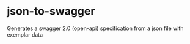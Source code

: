 # json-to-swagger
Generates a swagger 2.0 (open-api) specification from a json file with exemplar data
